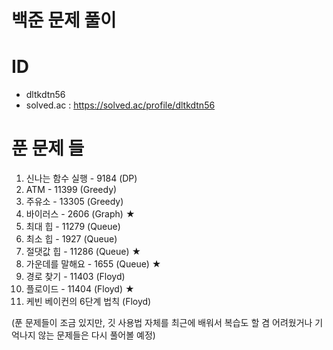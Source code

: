 # 백준 문제 풀이
 
# ID
 - dltkdtn56
 - solved.ac : https://solved.ac/profile/dltkdtn56

# 푼 문제 들
 1. 신나는 함수 실행 - 9184 (DP)
 2. ATM - 11399  (Greedy)
 3. 주유소 - 13305 (Greedy)
 4. 바이러스 - 2606 (Graph) ★
 5. 최대 힙 - 11279  (Queue)
 6. 최소 힙 - 1927 (Queue)
 7. 절댓값 힙 - 11286 (Queue) ★
 8. 가운데를 말해요 - 1655 (Queue) ★
 9. 경로 찾기 - 11403 (Floyd)
 10. 플로이드 - 11404 (Floyd) ★
 11. 케빈 베이컨의 6단계 법칙 (Floyd)
 
 
 
 
 
 
 
 
 
 (푼 문제들이 조금 있지만, 깃 사용법 자체를 최근에 배워서 복습도 할 겸 어려웠거나 기억나지 않는 문제들은 다시 풀어볼 예정)
